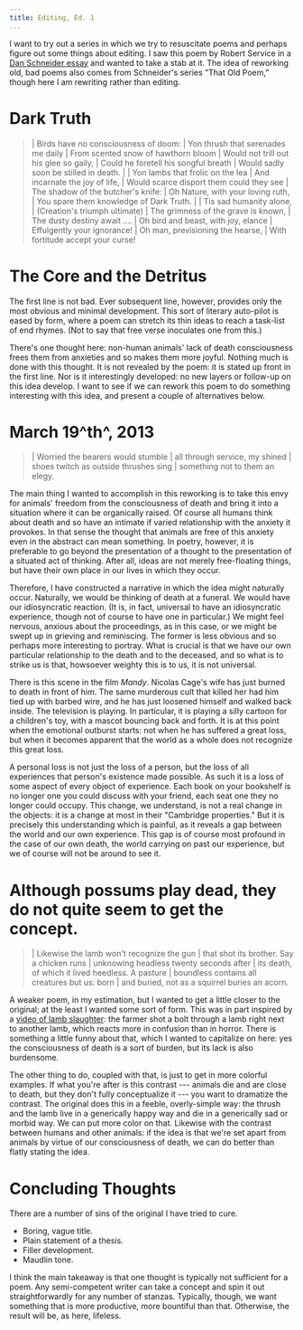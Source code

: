 ```yaml
---
title: Editing, Ed. 1
...
```


I want to try out a series in which we try to resuscitate poems and perhaps figure out some things about editing. I saw this poem by Robert Service in a [Dan Schneider essay](http://www.cosmoetica.com/S7-DES5.htm#Wide%20Open%20Spaces:%20Robert%20Service,%20Banjo%20Paterson,%20John%20G.%20Neihardt,%20&%20the%20Cowboy%20Poets) and wanted to take a stab at it. The idea of reworking old, bad poems also comes from Schneider's series "That Old Poem," though here I am rewriting rather than editing.

# Dark Truth

>| Birds have no consciousness of doom:
>| Yon thrush that serenades me daily
>| From scented snow of hawthorn bloom
>| Would not trill out his glee so gaily,
>| Could he foretell his songful breath
>| Would sadly soon be stilled in death.
>| 
>| Yon lambs that frolic on the lea
>| And incarnate the joy of life,
>| Would scarce disport them could they see
>| The shadow of the butcher's knife:
>| Oh Nature, with your loving ruth,
>| You spare them knowledge of Dark Truth.
>| 
>| Tis sad humanity alone,
>| (Creation's triumph ultimate)
>| The grimness of the grave is known,
>| The dusty destiny await ….
>| Oh bird and beast, with joy, elance
>| Effulgently your ignorance!
>| Oh man, previsioning the hearse,
>| With fortitude accept your curse! 

# The Core and the Detritus

The first line is not bad. Ever subsequent line, however, provides only the most obvious and minimal development. This sort of literary auto-pilot is eased by form, where a poem can stretch its thin ideas to reach a task-list of end rhymes. (Not to say that free verse inoculates one from this.)

There's one thought here: non-human animals' lack of death consciousness frees them from anxieties and so makes them more joyful. Nothing much is done with this thought. It is not revealed by the poem: it is stated up front in the first line. Nor is it interestingly developed: no new layers or follow-up on this idea develop. I want to see if we can rework this poem to do something interesting with this idea, and present a couple of alternatives below.

# March 19^th^, 2013

>| Worried the bearers would stumble
>| all through service, my shined
>| shoes twitch as outside thrushes sing
>| something not to them an elegy.

The main thing I wanted to accomplish in this reworking is to take this envy for animals' freedom from the consciousness of death and bring it into a situation where it can be organically raised. Of course all humans think about death and so have an intimate if varied relationship with the anxiety it provokes. In that sense the thought that animals are free of this anxiety even in the abstract can mean something. In poetry, however, it is preferable to go beyond the presentation of a thought to the presentation of a situated act of thinking. After all, ideas are not merely free-floating things, but have their own place in our lives in which they occur.

Therefore, I have constructed a narrative in which the idea might naturally occur. Naturally, we would be thinking of death at a funeral. We would have our idiosyncratic reaction. (It is, in fact, universal to have an idiosyncratic experience, though not of course to have one in particular.) We might feel nervous, anxious about the proceedings, as in this case, or we might be swept up in grieving and reminiscing. The former is less obvious and so perhaps more interesting to portray. What is crucial is that we have our own particular relationship to the death and to the deceased, and so what is to strike us is that, howsoever weighty this is to us, it is not universal.

There is this scene in the film *Mandy*. Nicolas Cage's wife has just burned to death in front of him. The same murderous cult that killed her had him tied up with barbed wire, and he has just loosened himself and walked back inside. The television is playing. In particular, it is playing a silly cartoon for a children's toy, with a mascot bouncing back and forth. It is at this point when the emotional outburst starts: not when he has suffered a great loss, but when it becomes apparent that the world as a whole does not recognize this great loss.

A personal loss is not just the loss of a person, but the loss of all experiences that person's existence made possible. As such it is a loss of some aspect of every object of experience. Each book on your bookshelf is no longer one you could discuss with your friend, each seat one they no longer could occupy. This change, we understand, is not a real change in the objects: it is a change at most in their "Cambridge properties." But it is precisely this understanding which is painful, as it reveals a gap between the world and our own experience. This gap is of course most profound in the case of our own death, the world carrying on past our experience, but we of course will not be around to see it.

# Although possums play dead, they do not quite seem to get the concept.

>| Likewise the lamb won't recognize the gun
>| that shot its brother. Say a chicken runs
>| unknowing headless twenty seconds after
>| its death, of which it lived heedless. A pasture
>| boundless contains all creatures but us: born
>| and buried, not as a squirrel buries an acorn.

A weaker poem, in my estimation, but I wanted to get a little closer to the original; at the least I wanted some sort of form. This was in part inspired by a [video of lamb slaughter](https://www.youtube.com/watch?v=uaqRzWft_b4): the farmer shot a bolt through a lamb right next to another lamb, which reacts more in confusion than in horror. There is something a little funny about that, which I wanted to capitalize on here: yes the consciousness of death is a sort of burden, but its lack is also burdensome.

The other thing to do, coupled with that, is just to get in more colorful examples. If what you're after is this contrast --- animals die and are close to death, but they don't fully conceptualize it --- you want to dramatize the contrast. The original does this in a feeble, overly-simple way: the thrush and the lamb live in a generically happy way and die in a generically sad or morbid way. We can put more color on that. Likewise with the contrast between humans and other animals: if the idea is that we're set apart from animals by virtue of our consciousness of death, we can do better than flatly stating the idea.

# Concluding Thoughts

There are a number of sins of the original I have tried to cure.

* Boring, vague title.
* Plain statement of a thesis.
* Filler development.
* Maudlin tone.

I think the main takeaway is that one thought is typically not sufficient for a poem. Any semi-competent writer can take a concept and spin it out straightforwardly for any number of stanzas. Typically, though, we want something that is more productive, more bountiful than that. Otherwise, the result will be, as here, lifeless.